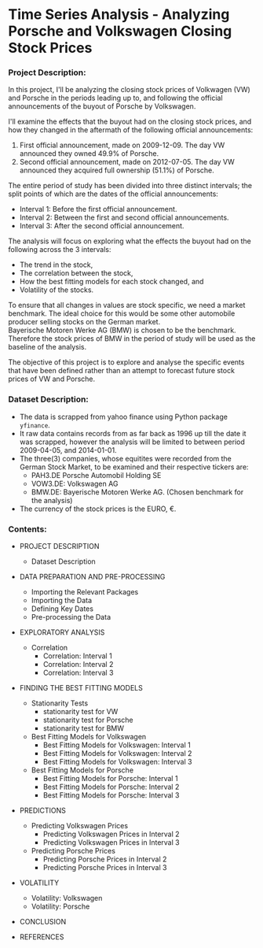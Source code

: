 # Time Series Analysis - Analyzing Porsche and Volkswagen Closing Stock Prices


### Project Description:
In this project, I'll be analyzing the closing stock prices of Volkwagen (VW) and Porsche in the periods leading up to, and following the official announcements of the buyout of Porsche by Volkswagen.

I'll examine the effects that the buyout had on the closing stock prices, and how they changed in the aftermath of the following official announcements:
1. First official announcement, made on 2009-12-09. The day VW announced they owned 49.9% of Porsche.
2. Second official announcement, made on 2012-07-05. The day VW announced they acquired full ownership (51.1%) of Porsche.

The entire period of study has been divided into three distinct intervals; the split points of which are the dates of the official announcements:
- Interval 1: Before the first official announcement.
- Interval 2: Between the first and second official announcements.
- Interval 3: After the second official announcement.

The analysis will focus on exploring what the effects the buyout had on the following across the 3 intervals:
- The trend in the stock,
- The correlation between the stock,
- How the best fitting models for each stock changed, and
- Volatility of the stocks.

To ensure that all changes in values are stock specific, we need a market benchmark. The ideal choice for this would be some other automobile producer selling stocks on the German market.  
Bayerische Motoren Werke AG (BMW) is chosen to be the benchmark. Therefore the stock prices of BMW in the period of study will be used as the baseline of the analysis.

The objective of this project is to explore and analyse the specific events that have been defined rather than an attempt to forecast future stock prices of VW and Porsche.


### Dataset Description:
- The data is scrapped from yahoo finance using Python package `yfinance`.
- It raw data contains records from as far back as 1996 up till the date it was scrapped, however the analysis will be limited to between period 2009-04-05, and 2014-01-01.
- The three(3) companies, whose equitites were recorded from the German Stock Market, to be examined and their respective tickers are:
    - PAH3.DE Porsche Automobil Holding SE
    - VOW3.DE: Volkswagen AG
    - BMW.DE: Bayerische Motoren Werke AG. (Chosen benchmark for the analysis)
- The currency of the stock prices is the EURO, €.


### Contents:
- PROJECT DESCRIPTION
    - Dataset Description

- DATA PREPARATION AND PRE-PROCESSING
    - Importing the Relevant Packages
    - Importing the Data
    - Defining Key Dates
    - Pre-processing the Data

- EXPLORATORY ANALYSIS
    - Correlation
        - Correlation: Interval 1
        - Correlation: Interval 2
        - Correlation: Interval 3

- FINDING THE BEST FITTING MODELS
    - Stationarity Tests
        - stationarity test for VW
        - stationarity test for Porsche
        - stationarity test for BMW
    - Best Fitting Models for Volkswagen
        - Best Fitting Models for Volkswagen: Interval 1
        - Best Fitting Models for Volkswagen: Interval 2
        - Best Fitting Models for Volkswagen: Interval 3
    - Best Fitting Models for Porsche
        - Best Fitting Models for Porsche: Interval 1
        - Best Fitting Models for Porsche: Interval 2
        - Best Fitting Models for Porsche: Interval 3

- PREDICTIONS
    - Predicting Volkswagen Prices
        - Predicting Volkswagen Prices in Interval 2
        - Predicting Volkswagen Prices in Interval 3
    - Predicting Porsche Prices
        - Predicting Porsche Prices in Interval 2
        - Predicting Porsche Prices in Interval 3

- VOLATILITY
    - Volatility: Volkswagen
    - Volatility: Porsche

- CONCLUSION

- REFERENCES
